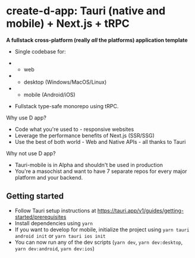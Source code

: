 # create-d-app: Tauri (native and mobile) + Next.js + tRPC

**A fullstack cross-platform (really _all_ the platforms) application template**

-   Single codebase for:

-   -   web
-   -   desktop (Windows/MacOS/Linux)
-   -   mobile (Android/iOS)

-   Fullstack type-safe monorepo using tRPC.

Why use D app?

-   Code what you're used to - responsive websites
-   Leverage the performance benefits of Next.js (SSR/SSG)
-   Use the best of both world - Web and Native APIs - all thanks to Tauri

Why not use D app?

-   Tauri-mobile is in Alpha and shouldn't be used in production
-   You're a masochist and want to have 7 separate repos for every major platform and your backend.

## Getting started

-   Follow Tauri setup instructions at https://tauri.app/v1/guides/getting-started/prerequisites
-   Install dependencies using `yarn`
-   If you want to develop for mobile, initialize the project using `yarn tauri android init` or `yarn tauri ios init`
-   You can now run any of the dev scripts (`yarn dev`, `yarn dev:desktop`, `yarn dev:android`, `yarn dev:ios`)

